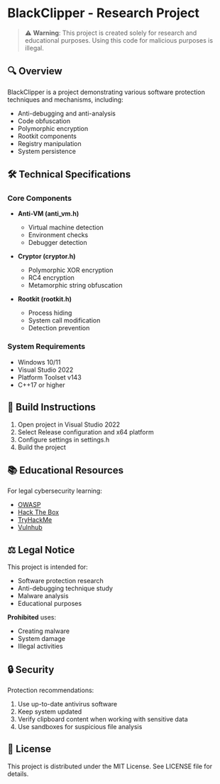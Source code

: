 # BlackClipper - Research Project

> ⚠️ **Warning**: This project is created solely for research and educational purposes. Using this code for malicious purposes is illegal.

## 🔍 Overview

BlackClipper is a project demonstrating various software protection techniques and mechanisms, including:

- Anti-debugging and anti-analysis
- Code obfuscation
- Polymorphic encryption
- Rootkit components
- Registry manipulation
- System persistence

## 🛠 Technical Specifications

### Core Components

- **Anti-VM (anti_vm.h)**
  - Virtual machine detection
  - Environment checks
  - Debugger detection

- **Cryptor (cryptor.h)**
  - Polymorphic XOR encryption
  - RC4 encryption
  - Metamorphic string obfuscation

- **Rootkit (rootkit.h)**
  - Process hiding
  - System call modification
  - Detection prevention

### System Requirements

- Windows 10/11
- Visual Studio 2022
- Platform Toolset v143
- C++17 or higher

## 🔧 Build Instructions

1. Open project in Visual Studio 2022
2. Select Release configuration and x64 platform
3. Configure settings in settings.h
4. Build the project

## 📚 Educational Resources

For legal cybersecurity learning:

- [OWASP](https://owasp.org/)
- [Hack The Box](https://www.hackthebox.eu/)
- [TryHackMe](https://tryhackme.com/)
- [Vulnhub](https://www.vulnhub.com/)

## ⚖️ Legal Notice

This project is intended for:
- Software protection research
- Anti-debugging technique study
- Malware analysis
- Educational purposes

**Prohibited** uses:
- Creating malware
- System damage
- Illegal activities

## 🔒 Security

Protection recommendations:

1. Use up-to-date antivirus software
2. Keep system updated
3. Verify clipboard content when working with sensitive data
4. Use sandboxes for suspicious file analysis

## 📝 License

This project is distributed under the MIT License. See LICENSE file for details. 